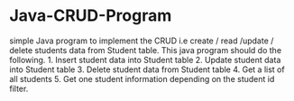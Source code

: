 # Java-CRUD-Program
 simple Java program to implement the CRUD i.e create / read /update / delete students data from Student table. This java program should do the following. 1. Insert student data into Student table 2. Update student data into Student table 3. Delete student data from Student table 4. Get a list of all students 5. Get one student information depending on the student id filter.
